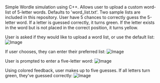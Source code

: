 Simple Wordle simulation using C++. Allows user to upload a custom word-list of 5-letter words. Defaults to 'word_list.txt'. Two sample lists are included in this repository. User have 5 chances to correctly guess the 5-letter word. If a letter is guessed correctly, it turns green. If the letter exists in the word but is not placed in the correct position, it turns yellow. 

User is asked if they would like to upload a word list, or use the default list:
![Image](https://github.com/user-attachments/assets/3c903d9e-dfde-47dd-8e93-427269eb39d1)

If user chooses, they can enter their preferred list:
![Image](https://github.com/user-attachments/assets/c5cdfebb-fa5b-45e0-973f-7c1fd2e1abac)

User is prompted to enter a five-letter word:
![Image](https://github.com/user-attachments/assets/011e62d5-fc55-4fc1-8c28-99a5968c2ed8)

Using colored feedback, user makes up to five guesses. If all letters turn green, they've guessed correctly:
![Image](https://github.com/user-attachments/assets/50b37bdd-da88-47e4-aa6d-28d5181e4766)
